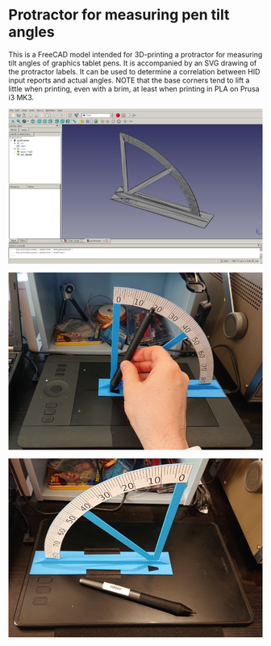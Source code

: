 Protractor for measuring pen tilt angles
========================================
This is a FreeCAD model intended for 3D-printing a protractor for measuring
tilt angles of graphics tablet pens. It is accompanied by an SVG drawing of
the protractor labels. It can be used to determine a correlation between HID
input reports and actual angles. NOTE that the base corners tend to lift a
little when printing, even with a brim, at least when printing in PLA on Prusa
i3 MK3.

![FreeCAD screenshot](freecad.png)

![Protractor on a Wacom tablet](wacom.jpg)

![Protractor on a Huion tablet](huion.jpg)
